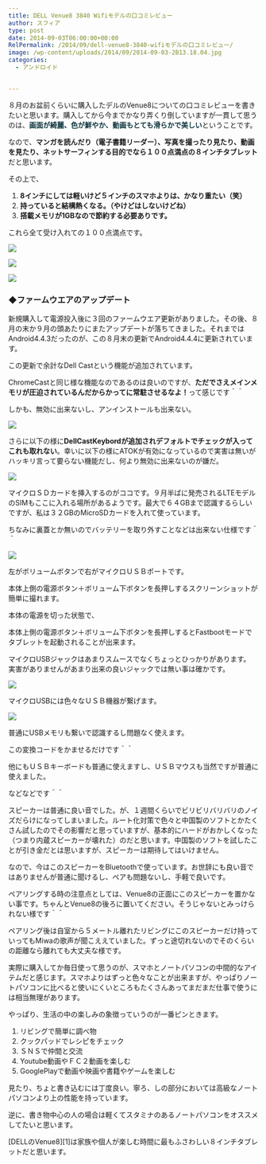 ```yaml
---
title: DELL Venue8 3840 Wifiモデルの口コミレビュー
author: スフィア
type: post
date: 2014-09-03T06:00:00+00:00
RelPermalink: /2014/09/dell-venue8-3840-wifiモデルの口コミレビュー/
image: /wp-content/uploads/2014/09/2014-09-03-2B13.18.04.jpg
categories:
  - アンドロイド


---
```

８月のお盆前くらいに購入したデルのVenue8についての口コミレビューを書きたいと思います。購入してから今までかなり弄くり倒していますが一貫して思うのは、<b style="background-color: white;"><span style="color: #0c343d;">画面が綺麗、色が鮮やか、動画もとても滑らかで美しい</span></b>ということです。

なので、**マンガを読んだり（電子書籍リーダー）、写真を撮ったり見たり、動画を見たり、ネットサーフィンする目的でなら１００点満点の８インチタブレット**だと思います。

その上で、

  1. **8インチにしては軽いけど５インチのスマホよりは、かなり重たい（笑）**
  2. **持っていると結構熱くなる。（やけどはしないけどね）**
  3. **搭載メモリが1GBなので節約する必要ありです。**

これら全て受け入れての１００点満点です。

![](http://sumaho.tk/wp-content/uploads/2014/09/2014-09-03-2B13.18.04.jpg)

![](http://sumaho.tk/wp-content/uploads/2014/09/2014-09-03-2B13.18.37.jpg)




![](http://sumaho.tk/wp-content/uploads/2014/09/2014-09-03-2B13.19.45.jpg)


### ◆ファームウエアのアップデート


新規購入して電源投入後に３回のファームウエア更新がありました。その後、８月の末か９月の頭あたりにまたアップデートが落ちてきました。それまではAndroid4.4.3だったのが、この８月末の更新でAndroid4.4.4に更新されています。

この更新で余計なDell Castという機能が追加されています。

ChromeCastと同じ様な機能なのであるのは良いのですが、<b>ただでさえメインメモリが圧迫されているんだからかってに常駐させるなよ！</b>って感じです＾＾



しかも、無効に出来ないし、アンインストールも出来ない。

![](http://sumaho.tk/wp-content/uploads/2014/09/2014-09-03-2B04.29.03.png)

さらに以下の様に<b>DellCastKeybordが追加されデフォルトでチェックが入ってこれも取れない</b>。幸いに以下の様にATOKが有効になっているので実害は無いがハッキリ言って要らない機能だし、何より無効に出来ないのが嫌だ。

![](http://sumaho.tk/wp-content/uploads/2014/09/2014-09-03-2B04.23.16.png)



マイクロＳＤカードを挿入するのがココです。９月半ばに発売されるLTEモデルのSIMもここに入れる場所があるようです。最大で６４GBまで認識するらしいですが、私は３２GBのMicroSDカードを入れて使っています。


ちなみに裏蓋とか無いのでバッテリーを取り外すことなどは出来ない仕様です＾＾



![](http://sumaho.tk/wp-content/uploads/2014/09/2014-09-03-2B13.21.48.jpg)

左がボリュームボタンで右がマイクロＵＳＢポートです。



本体上側の電源ボタン＋ボリューム下ボタンを長押しするスクリーンショットが簡単に撮れます。


本体の電源を切った状態で、



本体上側の電源ボタン＋ボリューム下ボタンを長押しするとFastbootモードでタブレットを起動されることが出来ます。

マイクロUSBジャックはあまりスムースでなくちょっとひっかりがあります。
実害がありませんがあまり出来の良いジャックでは無い事は確かです。



![](http://sumaho.tk/wp-content/uploads/2014/09/2014-09-03-2B13.21.35.jpg)

マイクロUSBには色々なＵＳＢ機器が繋げます。

![](http://sumaho.tk/wp-content/uploads/2014/09/2014-09-031.jpg)

普通にUSBメモリも繋いで認識するし問題なく使えます。


この変換コードをかませるだけです＾＾


<div style="clear: both; text-align: left;">
</div>

他にもＵＳＢキーボードも普通に使えますし、ＵＳＢマウスも当然ですが普通に使えました。

などなどです＾＾


スピーカーは普通に良い音でした。が、１週間くらいでビリビリバリバリのノイズだらけになってしまいました。ルート化対策で色々と中国製のソフトとかたくさん試したのでその影響だと思っていますが、基本的にハードがおかしくなった（つまり内蔵スピーカーが壊れた）のだと思います。中国製のソフトを試したことが引き金だとは思いますが、スピーカーは期待してはいけません。

なので、今はこのスピーカーをBluetoothで使っています。お世辞にも良い音ではありませんが普通に聞けるし、ペアも問題ないし、手軽で良いです。

ペアリングする時の注意点としては、Venue8の正面にこのスピーカーを置かない事です。ちゃんとVenue8の後ろに置いてください。そうじゃないとみっけられない様です＾＾

ペアリング後は自室から５メートル離れたリビングにこのスピーカーだけ持っていってもMiwaの歌声が聞こええていました。ずっと途切れないのでそのくらいの距離なら離れても大丈夫な様です。

実際に購入してか毎日使って思うのが、スマホとノートパソコンの中間的なアイテムだと感じます。スマホよりはずっと色々なことが出来ますが、やっぱりノートパソコンに比べると使いにくいところもたくさんあってまだまだ仕事で使うには相当無理があります。

やっぱり、生活の中の楽しみの象徴っていうのが一番ピンときます。


1. リビングで簡単に調べ物 
1. クックパッドでレシピをチェック
1. ＳＮＳで仲間と交流
1. Youtube動画やＦＣ２動画を楽しむ
1. GooglePlayで動画や映画や書籍やゲームを楽しむ

見たり、ちょと書き込むには丁度良い。寧ろ、しの部分においては高級なノートパソコンより上の性能を持っています。

逆に、書き物中心の人の場合は軽くてスタミナのあるノートパソコンをオススメしてたいと思います。

[DELLのVenue8][1]は家族や個人が楽しむ時間に最もふさわしい８インチタブレットだと思います。
